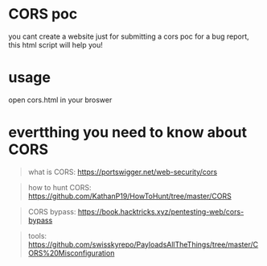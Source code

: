 # CORS poc

you cant create a website just for submitting a cors poc for a bug report, this html script will help you!

# usage

open cors.html in your broswer

# evertthing you need to know about CORS

> what is CORS: https://portswigger.net/web-security/cors

> how to hunt CORS: https://github.com/KathanP19/HowToHunt/tree/master/CORS

> CORS bypass: https://book.hacktricks.xyz/pentesting-web/cors-bypass

> tools: https://github.com/swisskyrepo/PayloadsAllTheThings/tree/master/CORS%20Misconfiguration


